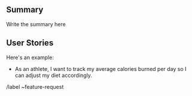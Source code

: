 <!--
    Text within the <!- -> won't be visible in the final feature request.

    Thanks for your feature idea! First off, please provide a short summary of what change/feature you have in mind.
-->

## Summary

Write the summary here

<!--
    Next up, please try to formulate requirements that an implementation of this feature request should fullfil. This
    can be done in the form of a so called "user story". User stories are a short description of a feature from the
    viewpoint of a user can can help a lot with making sure developers understand what users actually want to archive
    and implement a fit solution for it.
    For more information, see https://www.mountaingoatsoftware.com/agile/user-stories 
-->

## User Stories

Here's an example:
* As an athlete, I want to track my average calories burned per day so I can adjust my diet accordingly.

<!--
    If you already have an idea how the feature could be implemented or made a mock-up already, please include it here.
-->

<!--
    Please don't change the following line, this automatically assigns the correct label.
-->
/label ~feature-request
